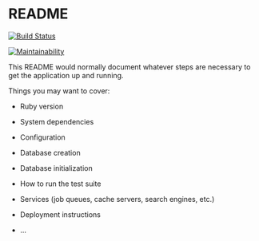 # README

[![Build Status](https://travis-ci.org/HenriqueMorato/cookbook.svg?branch=master)](https://travis-ci.org/HenriqueMorato/cookbook)

[![Maintainability](https://api.codeclimate.com/v1/badges/f9d1b5cf3059a60fc062/maintainability)](https://codeclimate.com/github/HenriqueMorato/cookbook/maintainability)

This README would normally document whatever steps are necessary to get the
application up and running.

Things you may want to cover:

* Ruby version

* System dependencies

* Configuration

* Database creation

* Database initialization

* How to run the test suite

* Services (job queues, cache servers, search engines, etc.)

* Deployment instructions

* ...
